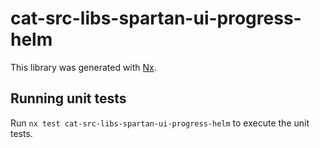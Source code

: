 # cat-src-libs-spartan-ui-progress-helm

This library was generated with [Nx](https://nx.dev).


## Running unit tests

Run `nx test cat-src-libs-spartan-ui-progress-helm` to execute the unit tests.

